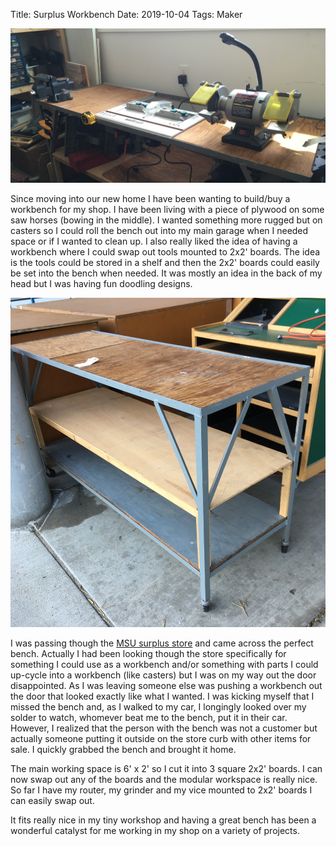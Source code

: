 Title: Surplus Workbench 
Date: 2019-10-04
Tags: Maker

![Finished Workbench](../images/Finished_workbench.JPG)

Since moving into our new home I have been wanting to build/buy a workbench for my shop.  I have been living with a piece of plywood on some saw horses (bowing in the middle).  I wanted something more rugged but on casters so I could roll the bench out into my main garage when I needed space or if I wanted to clean up.  I also really liked the idea of having a workbench where I could swap out tools mounted to 2x2' boards.  The idea is the tools could be stored in a shelf and then the 2x2' boards could easily be set into the bench when needed.  It was mostly an idea in the back of my head but I was having fun doodling designs.  

![Bench at surplus store](../images/Surplus_pick.JPG)

I was passing though the [MSU surplus store](https://msusurplusstore.com/) and came across the perfect bench. Actually I had been looking though the store specifically for something I could use as a workbench and/or something with parts I could up-cycle into a workbench (like casters) but I was on my way out the door disappointed.  As I was leaving someone else was pushing a workbench out the door that looked exactly like what I wanted. I was kicking myself that I missed the bench and, as I walked to my car,  I longingly looked over my solder to watch, whomever beat me to the bench, put it in their car.  However, I realized that the person with the bench was not a customer but actually someone putting it outside on the store curb with other items for sale. I quickly grabbed the bench and brought it home.

The main working space is 6' x 2' so I cut it into 3 square 2x2' boards.  I can now swap out any of the boards and the modular workspace is really nice. So far I have my router, my grinder and my vice mounted to 2x2' boards I can easily swap out. 

It fits really nice in my tiny workshop and having a great bench has been a wonderful catalyst for me working in my shop on a variety of projects.  